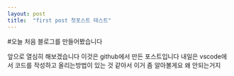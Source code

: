 ```yaml
---
layout: post
title:  "first post 첫포스트 테스트"
---
```


#오늘 처음 블로그를 만들어봤습니다

앞으로 열심히 해보겠습니다
이것은 github에서 만든 포스트입니다
내일은 vscode에서 코드를 작성하고 올리는방법이 있는 것 같아서 이거 좀 알아볼게요
왜 안되는거지
